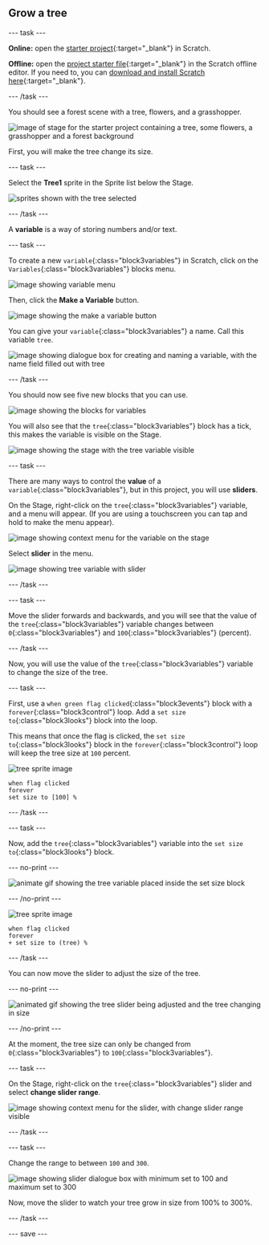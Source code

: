 ## Grow a tree

--- task ---

**Online:** open the [starter project](http://rpf.io/serene-scene-on){:target="_blank"} in Scratch.
 
**Offline:** open the [project starter file](http://rpf.io/p/en/serene-scene-go){:target="_blank"} in the Scratch offline editor. If you need to, you can [download and install Scratch here](https://scratch.mit.edu/download){:target="_blank"}.

--- /task ---

You should see a forest scene with a tree, flowers, and a grasshopper.

![image of stage for the starter project containing a tree, some flowers, a grasshopper and a forest background](images/stage_1.png)

First, you will make the tree change its size.

--- task ---

Select the **Tree1** sprite in the Sprite list below the Stage.

![sprites shown with the tree selected](images/sprites.png)

--- /task ---

A **variable** is a way of storing numbers and/or text. 

--- task ---

To create a new `variable`{:class="block3variables"} in Scratch, click on the `Variables`{:class="block3variables"} blocks menu.

![image showing variable menu](images/variable.png) 

Then, click the **Make a Variable** button.

![image showing the make a variable button](images/make-a-variable.png)

You can give your `variable`{:class="block3variables"} a name. Call this variable `tree`.

![image showing dialogue box for creating and naming a variable, with the name field filled out with tree](images/name-variable.png)

--- /task ---

You should now see five new blocks that you can use.

![image showing the blocks for variables](images/variable-blocks.png)

You will also see that the `tree`{:class="block3variables"} block has a tick, this makes the variable is visible on the Stage.

![image showing the stage with the tree variable visible](images/stage_2.png)

--- task ---

There are many ways to control the **value** of a `variable`{:class="block3variables"}, but in this project, you will use **sliders**.

On the Stage, right-click on the `tree`{:class="block3variables"} variable, and a menu will appear. (If you are using a touchscreen you can tap and hold to make the menu appear). 

![image showing context menu for the variable on the stage](images/variable-menu.png)

Select **slider** in the menu.

![image showing tree variable with slider](images/tree-slider.png)

--- /task ---

--- task ---

Move the slider forwards and backwards, and you will see that the value of the `tree`{:class="block3variables"} variable changes between `0`{:class="block3variables"} and `100`{:class="block3variables"} (percent).

--- /task ---

Now, you will use the value of the `tree`{:class="block3variables"} variable to change the size of the tree.

--- task ---

First, use a `when green flag clicked`{:class="block3events"} block with a `forever`{:class="block3control"} loop. Add a `set size to`{:class="block3looks"} block into the loop.

This means that once the flag is clicked, the `set size to`{:class="block3looks"} block in the `forever`{:class="block3control"} loop will keep the tree size at `100` percent.

![tree sprite image](images/tree-sprite.png)

```blocks3
when flag clicked
forever
set size to [100] %
```

--- /task ---

--- task ---

Now, add the `tree`{:class="block3variables"} variable into the `set size to`{:class="block3looks"} block.

--- no-print ---

![animate gif showing the tree variable placed inside the set size block](images/place-variable.gif)

--- /no-print ---

![tree sprite image](images/tree-sprite.png)

```blocks3
when flag clicked
forever
+ set size to (tree) %
```

--- /task ---

You can now move the slider to adjust the size of the tree.

--- no-print ---

![animated gif showing the tree slider being adjusted and the tree changing in size](images/change-tree.gif)

--- /no-print ---

At the moment, the tree size can only be changed from `0`{:class="block3variables"} to `100`{:class="block3variables"}.

--- task ---

On the Stage, right-click on the `tree`{:class="block3variables"} slider and select **change slider range**.

![image showing context menu for the slider, with change slider range visible](images/slider-range.png)

--- /task ---

--- task ---

Change the range to between `100` and `300`.

![image showing slider dialogue box with minimum set to 100 and maximum set to 300](images/adjusted-range.png)

Now, move the slider to watch your tree grow in size from 100% to 300%.

--- /task ---

--- save ---





